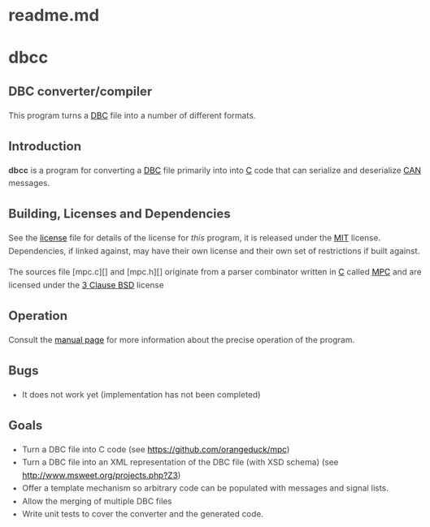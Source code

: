 # readme.md
# dbcc
## DBC converter/compiler 

This program turns a [DBC][] file into a number of different formats.

## Introduction

**dbcc** is a program for converting a [DBC][] file primarily into into [C][]
code that can serialize and deserialize [CAN][] messages.

## Building, Licenses and Dependencies 

See the [license][] file for details of the license for *this* program, it is
released under the [MIT][] license. Dependencies, if linked against, may have
their own license and their own set of restrictions if built against.

The sources file [mpc.c][] and [mpc.h][] originate from a parser combinator
written in [C][] called [MPC][] and are licensed under the [3 Clause BSD][] 
license

## Operation

Consult the [manual page][] for more information about the precise operation of the
program.

## Bugs

* It does not work yet (implementation has not been completed)

## Goals

* Turn a DBC file into C code
  (see <https://github.com/orangeduck/mpc>)
* Turn a DBC file into an XML representation of the DBC file (with XSD schema)
  (see <http://www.msweet.org/projects.php?Z3>)
* Offer a template mechanism so arbitrary code can be populated with messages
  and signal lists.
* Allow the merging of multiple DBC files
* Write unit tests to cover the converter and the generated code.

[DBC]: http://vector.com/vi_candb_en.html
[C]: https://en.wikipedia.org/wiki/C_%28programming_language%29
[CAN]: https://en.wikipedia.org/wiki/CAN_bus
[license]: LICENSE
[manual page]: dbcc.1
[MIT]: https://en.wikipedia.org/wiki/MIT_License
[3 Clause BSD]: https://en.wikipedia.org/wiki/BSD_licenses
[MPC]: https://github.com/orangeduck/mpc

<style type="text/css">body{margin:40px auto;max-width:850px;line-height:1.6;font-size:16px;color:#444;padding:0 10px}h1,h2,h3{line-height:1.2}</style>

